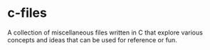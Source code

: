 # c-files
A collection of miscellaneous files written in C that explore various concepts and ideas that can be used for reference or fun. 
